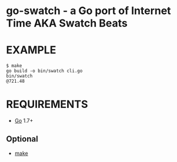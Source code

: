 # go-swatch - a Go port of Internet Time AKA Swatch Beats

# EXAMPLE

```
$ make
go build -o bin/swatch cli.go
bin/swatch
@721.48
```

# REQUIREMENTS

* [Go](https://golang.org/) 1.7+

## Optional

* [make](https://www.gnu.org/software/make/)

